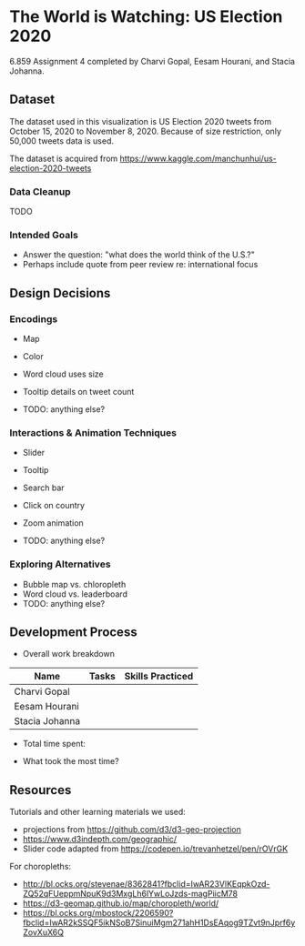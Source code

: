 # The World is Watching: US Election 2020

6.859 Assignment 4 completed by Charvi Gopal, Eesam Hourani, and Stacia Johanna.

## Dataset

The dataset used in this visualization is US Election 2020 tweets from October 15, 2020 to November 8, 2020. Because of size restriction, only 50,000 tweets data is used.

The dataset is acquired from https://www.kaggle.com/manchunhui/us-election-2020-tweets

### Data Cleanup

TODO

### Intended Goals

* Answer the question: "what does the world think of the U.S.?"
* Perhaps include quote from peer review re: international focus



## Design Decisions

### Encodings

* Map

* Color

* Word cloud uses size

* Tooltip details on tweet count

* TODO: anything else?

  

### Interactions & Animation Techniques

* Slider

* Tooltip

* Search bar

* Click on country

* Zoom animation

* TODO: anything else?

  

### Exploring Alternatives

* Bubble map vs. chloropleth
* Word cloud vs. leaderboard
* TODO: anything else?



## Development Process

* Overall work breakdown

| Name           | Tasks | Skills Practiced |
| -------------- | ----- | ---------------- |
| Charvi Gopal   |       |                  |
| Eesam Hourani  |       |                  |
| Stacia Johanna |       |                  |

* Total time spent:

* What took the most time?



## Resources

Tutorials and other learning materials we used:

- projections from https://github.com/d3/d3-geo-projection
- https://www.d3indepth.com/geographic/
- Slider code adapted from https://codepen.io/trevanhetzel/pen/rOVrGK

For choropleths:

- http://bl.ocks.org/stevenae/8362841?fbclid=IwAR23VlKEqpkOzd-ZQ52qFUeppmNpuK9d3MxgLh6lYwLoJzds-magPiicM78
- https://d3-geomap.github.io/map/choropleth/world/
- https://bl.ocks.org/mbostock/2206590?fbclid=IwAR2kSSQF5ikNSoB7SinuiMgm271ahH1DsEAqog9TZvt9nJprf6yZovXuX6Q 
